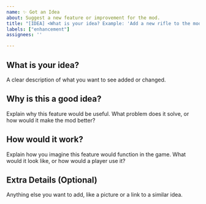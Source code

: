 ```yaml
---
name: ✨ Got an Idea
about: Suggest a new feature or improvement for the mod.
title: "[IDEA] <What is your idea? Example: 'Add a new rifle to the mod.'>"
labels: ["enhancement"]
assignees: ''

---
```


## What is your idea?

A clear description of what you want to see added or changed.

## Why is this a good idea?

Explain why this feature would be useful. What problem does it solve, or how would it make the mod better?

## How would it work?

Explain how you imagine this feature would function in the game. What would it look like, or how would a player use it?

## Extra Details (Optional)

Anything else you want to add, like a picture or a link to a similar idea.

